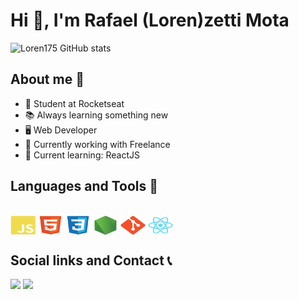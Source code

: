 # Hi 👋, I'm Rafael (Loren)zetti Mota 

![Loren175 GitHub stats](https://github-readme-stats.vercel.app/api?username=loren175&show_icons=true&theme=radical)

## About me 🔎
- 🚀 Student at Rocketseat 
- 📚 Always learning something new
- 🖥 Web Developer
- 💼 Currently working with Freelance
- 📖 Current learning: ReactJS

## Languages and Tools 💯
<div style="display: inline_block"><br>
  <img align="center" alt="Rafa-Js" height="30" width="40" src="https://raw.githubusercontent.com/devicons/devicon/master/icons/javascript/javascript-plain.svg">
  <img align="center" alt="Rafa-HTML" height="30" width="40" src="https://raw.githubusercontent.com/devicons/devicon/master/icons/html5/html5-original.svg">
  <img align="center" alt="Rafa-CSS" height="30" width="40" src="https://raw.githubusercontent.com/devicons/devicon/master/icons/css3/css3-original.svg">
  <img align="center" alt="Rafa-Node" height="30" width="40" src="https://raw.githubusercontent.com/devicons/devicon/master/icons/nodejs/nodejs-original.svg">
  <img align="center" alt="Rafa-Git" height="30" width="40" src="https://raw.githubusercontent.com/devicons/devicon/master/icons/git/git-original.svg">
  <img align="center" alt="Rafa-Git" height="30" width="40" src="https://raw.githubusercontent.com/devicons/devicon/master/icons/react/react-original.svg">
  <!-- <img align="right" alt="Rafa-pic" height="150" style="border-radius:50px;" src="https://avatars.githubusercontent.com/u/113457063?v=4"> -->
  <link rel="stylesheet" href="https://cdn.jsdelivr.net/gh/devicons/devicon@v2.15.1/devicon.min.css">
</div>
  
  ## Social links and Contact 📞
 
<div> 
  <a href = "mailto:rafael.loren175@gmail.com"><img src="https://img.shields.io/badge/-Gmail-%23333?style=for-the-badge&logo=gmail&logoColor=white" target="_blank"></a>
  <a href="https://www.linkedin.com/in/rafael-mota-084825211/" target="_blank"><img src="https://img.shields.io/badge/-LinkedIn-%230077B5?style=for-the-badge&logo=linkedin&logoColor=white" target="_blank"></a> 
  
</div>

